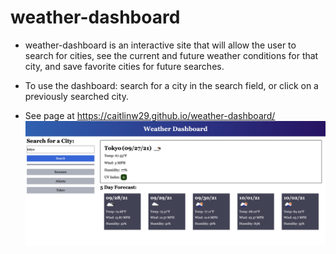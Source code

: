 # weather-dashboard

* weather-dashboard is an interactive site that will allow the user to search for cities, see the current and future weather conditions for that city, and save favorite cities for future searches.

* To use the dashboard: search for a city in the search field, or click on a previously searched city.

* See page at https://caitlinw29.github.io/weather-dashboard/
![Weather Dashboard](./assets/images/weather-dashboardSS.png)
